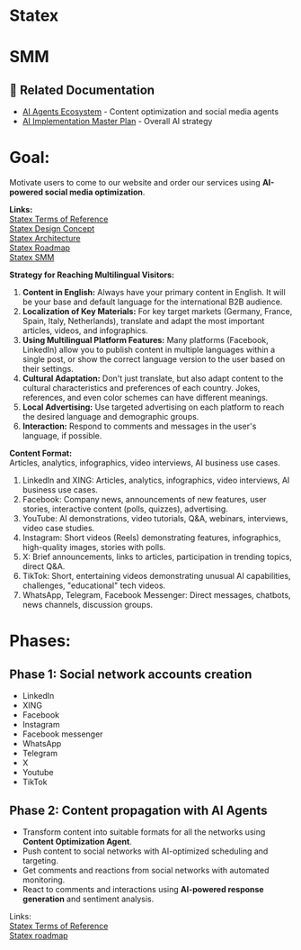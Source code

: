 # **Statex**

# SMM

## 🔗 Related Documentation
- [AI Agents Ecosystem](../development/ai-agents.md) - Content optimization and social media agents
- [AI Implementation Master Plan](../development/ai-implementation-master-plan.md) - Overall AI strategy

# **Goal:**

Motivate users to come to our website and order our services using **AI-powered social media optimization**.

**Links:**  
[Statex Terms of Reference](https://docs.google.com/document/u/0/d/1ZY9jUqSVh2xV6SahJLN4GUhzCTorT5hY6ndYBiEPb6U/edit)  
[Statex Design Concept](https://docs.google.com/document/u/0/d/1U3OlLb6XXsBOM_pcEMKz9Kkh78TAPUJojPA9KDCnGMA/edit)  
[Statex Architecture](https://docs.google.com/document/u/0/d/1Seys-xt8bubuak_DNMpAnoWV49xAh9efKgqiRvdJ4kk/edit)  
[Statex Roadmap](https://docs.google.com/document/u/0/d/1FIEAtnX7uM2CQ58A7sWXmdL1-c7VP9iUaRZBLW9zQR4/edit)  
[Statex SMM](https://docs.google.com/document/u/0/d/1sPTuXe6aqCUCDCCNARFYJYocsz4UeDNRYp2rQejqeug/edit)

**Strategy for Reaching Multilingual Visitors:**

1. **Content in English:** Always have your primary content in English. It will be your base and default language for the international B2B audience.  
2. **Localization of Key Materials:** For key target markets (Germany, France, Spain, Italy, Netherlands), translate and adapt the most important articles, videos, and infographics.  
3. **Using Multilingual Platform Features:** Many platforms (Facebook, LinkedIn) allow you to publish content in multiple languages within a single post, or show the correct language version to the user based on their settings.  
4. **Cultural Adaptation:** Don't just translate, but also adapt content to the cultural characteristics and preferences of each country. Jokes, references, and even color schemes can have different meanings.  
5. **Local Advertising:** Use targeted advertising on each platform to reach the desired language and demographic groups.  
6. **Interaction:** Respond to comments and messages in the user's language, if possible.

**Content Format:**   
Articles, analytics, infographics, video interviews, AI business use cases. 

1. LinkedIn and XING: Articles, analytics, infographics, video interviews, AI business use cases.   
2. Facebook: Company news, announcements of new features, user stories, interactive content (polls, quizzes), advertising.   
3. YouTube: AI demonstrations, video tutorials, Q\&A, webinars, interviews, video case studies.   
4. Instagram: Short videos (Reels) demonstrating features, infographics, high-quality images, stories with polls.   
5. X: Brief announcements, links to articles, participation in trending topics, direct Q\&A.   
6. TikTok: Short, entertaining videos demonstrating unusual AI capabilities, challenges, "educational" tech videos.   
7. WhatsApp, Telegram, Facebook Messenger: Direct messages, chatbots, news channels, discussion groups.

# **Phases:**

## **Phase 1: Social network accounts creation**

* LinkedIn  
* XING  
* Facebook  
* Instagram  
* Facebook messenger  
* WhatsApp  
* Telegram  
* X  
* Youtube  
* TikTok

## **Phase 2: Content propagation with AI Agents**

* Transform content into suitable formats for all the networks using **Content Optimization Agent**.  
* Push content to social networks with AI-optimized scheduling and targeting.  
* Get comments and reactions from social networks with automated monitoring.  
* React to comments and interactions using **AI-powered response generation** and sentiment analysis.

Links:  
[Statex Terms of Reference](https://docs.google.com/document/u/0/d/1ZY9jUqSVh2xV6SahJLN4GUhzCTorT5hY6ndYBiEPb6U/edit)  
[Statex roadmap](https://docs.google.com/document/u/0/d/1FIEAtnX7uM2CQ58A7sWXmdL1-c7VP9iUaRZBLW9zQR4/edit)